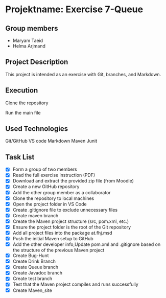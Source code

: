 # Projektname: Exercise 7-Queue

## Group members
- Maryam Taeid
- Helma Arjmand

## Project Description
This project is intended as an exercise with Git, branches, and Markdown.

## Execution
Clone the repository

Run the main file

## Used Technologies
Git/GitHub
VS code
Markdown
Maven
Junit

## Task List


- [x] Form a group of two members
- [x] Read the full exercise instruction (PDF)
- [x] Download and extract the provided zip file (from Moodle)
- [x] Create a new GitHub repository
- [x] Add the other group member as a collaborator
- [x] Clone the repository to local machines
- [x] Open the project folder in VS Code
- [x] Create .gitignore file to exclude unnecessary files
- [x] Create maven branch
- [x] Create the Maven project structure (src, pom.xml, etc.)
- [x] Ensure the project folder is the root of the Git repository
- [x] Add all project files into the package at.fhj.msd
- [x] Push the initial Maven setup to GitHub
- [x] Add the other developer info,Update pom.xml and .gitignore based on the structure of the previous Maven project
- [x] Create Bug-Hunt
- [x] Create Drink Branch
- [x] Create Queue branch
- [x] Create Javadoc branch
- [x] Create test branch
- [x] Test that the Maven project compiles and runs successfully
- [x] Create Maven_site 